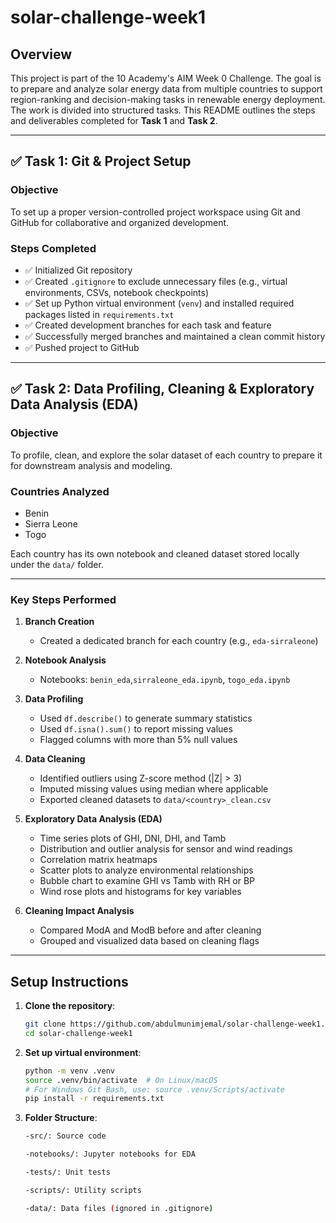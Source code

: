 # solar-challenge-week1
## Overview

This project is part of the 10 Academy's AIM Week 0 Challenge. The goal is to prepare and analyze solar energy data from multiple countries to support region-ranking and decision-making tasks in renewable energy deployment. The work is divided into structured tasks. This README outlines the steps and deliverables completed for **Task 1** and **Task 2**.

---


## ✅ Task 1: Git & Project Setup

### Objective
To set up a proper version-controlled project workspace using Git and GitHub for collaborative and organized development.

### Steps Completed

- ✅ Initialized Git repository
- ✅ Created `.gitignore` to exclude unnecessary files (e.g., virtual environments, CSVs, notebook checkpoints)
- ✅ Set up Python virtual environment (`venv`) and installed required packages listed in `requirements.txt`
- ✅ Created development branches for each task and feature
- ✅ Successfully merged branches and maintained a clean commit history
- ✅ Pushed project to GitHub

---

## ✅ Task 2: Data Profiling, Cleaning & Exploratory Data Analysis (EDA)

### Objective
To profile, clean, and explore the solar dataset of each country to prepare it for downstream analysis and modeling.

### Countries Analyzed
- Benin
- Sierra Leone
- Togo

Each country has its own notebook and cleaned dataset stored locally under the `data/` folder.

---

### Key Steps Performed

1. **Branch Creation**
   - Created a dedicated branch for each country (e.g., `eda-sirraleone`)

2. **Notebook Analysis**
   - Notebooks: `benin_eda`,`sirraleone_eda.ipynb`, `togo_eda.ipynb`

3. **Data Profiling**
   - Used `df.describe()` to generate summary statistics
   - Used `df.isna().sum()` to report missing values
   - Flagged columns with more than 5% null values

4. **Data Cleaning**
   - Identified outliers using Z-score method (|Z| > 3)
   - Imputed missing values using median where applicable
   - Exported cleaned datasets to `data/<country>_clean.csv`

5. **Exploratory Data Analysis (EDA)**
   - Time series plots of GHI, DNI, DHI, and Tamb
   - Distribution and outlier analysis for sensor and wind readings
   - Correlation matrix heatmaps
   - Scatter plots to analyze environmental relationships
   - Bubble chart to examine GHI vs Tamb with RH or BP
   - Wind rose plots and histograms for key variables

6. **Cleaning Impact Analysis**
   - Compared ModA and ModB before and after cleaning
   - Grouped and visualized data based on cleaning flags

---



## Setup Instructions
1. **Clone the repository**:
   ```bash
   git clone https://github.com/abdulmunimjemal/solar-challenge-week1.git
   cd solar-challenge-week1
2. **Set up virtual environment**:
   ``` bash
   python -m venv .venv
   source .venv/bin/activate  # On Linux/macOS
   # For Windows Git Bash, use: source .venv/Scripts/activate
   pip install -r requirements.txt

3. **Folder Structure**:
    ```bash
    -src/: Source code

    -notebooks/: Jupyter notebooks for EDA

    -tests/: Unit tests

    -scripts/: Utility scripts

    -data/: Data files (ignored in .gitignore)
```

